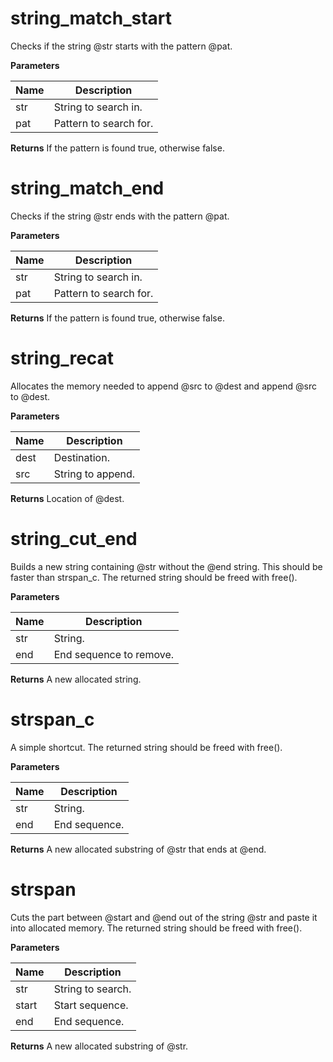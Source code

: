 string_match_start
==================
Checks if the string @str starts with
the pattern @pat.

**Parameters**

**Name** | **Description**
-------- | ---------------
str | String to search in.
pat | Pattern to search for.

**Returns**
If the pattern is found true, otherwise false.

string_match_end
================
Checks if the string @str ends with
the pattern @pat.

**Parameters**

**Name** | **Description**
-------- | ---------------
str | String to search in.
pat | Pattern to search for.

**Returns**
If the pattern is found true, otherwise false.

string_recat
============
Allocates the memory needed to append @src to @dest
and append @src to @dest.

**Parameters**

**Name** | **Description**
-------- | ---------------
dest | Destination.
src | String to append.

**Returns**
Location of @dest.

string_cut_end
==============
Builds a new string containing @str
without the @end string.
This should be faster than strspan_c.
The returned string should be freed with free().

**Parameters**

**Name** | **Description**
-------- | ---------------
str | String.
end | End sequence to remove.

**Returns**
A new allocated string.

strspan_c
=========
A simple shortcut.
The returned string should be freed with free().

**Parameters**

**Name** | **Description**
-------- | ---------------
str | String.
end | End sequence.

**Returns**
A new allocated substring of @str that ends at @end.

strspan
=======
Cuts the part between @start and @end out of
the string @str and paste it into allocated memory.
The returned string should be freed with free().

**Parameters**

**Name** | **Description**
-------- | ---------------
str | String to search.
start | Start sequence.
end | End sequence.

**Returns**
A new allocated substring of @str.
